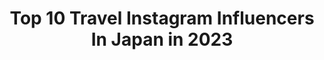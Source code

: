 ---
title: Top 10 Travel Instagram Influencers In Japan in 2023
description: >-
  Find top travel Instagram influencers in Japan in 2023. Most popular hashtags: #japan #travel #trip.
platform: Instagram
hits: 656
text_top: Identify the top-rated Instagram accounts on inBeat.
text_bottom: inBeat aggregates 656 Instagram influencers like this in Japan for you to pitch.
profiles:
  - username: "katewigkeit"
    fullname: >-
      Katie in Tokyo💫Japan💫Travel
    bio: >-
      11+ years in Tokyo 👘🗼🌸 Travel | Lifestyle | Photography Japanologist🤓 Vladivostok, RU 🇷🇺 London, EN 🇬🇧 📍Tokyo, JP 🇯🇵日本語もok! Hawaii, US🌺🇺🇸
    location: "Japan"
    followers: 19878
    engagement: 892
    commentsToLikes: 0.100939
    id: ck15rq1ij94d40i191zjn0a17
    verified: false
    hashtags: "#sunflowerfield, #shibuyasky, #sunflowers, #celosia"
  - username: "yuki.linuma"
    fullname: >-
      Yuki Finnair Flight Attendant
    bio: >-
      Japanese 🇯🇵 Cabin crew at Finnair 🇫🇮 ✈︎ #crewlife | #travel | #finland | @feelfinnair
    location: "Japan"
    followers: 11347
    engagement: 1430
    commentsToLikes: 0.088163
    id: ck0w1byh4ikxz0i1989vkx98w
    verified: false
    hashtags: "#visitsingapore, #cabincrew, #japanesegirl, #aviation"
  - username: "hirokagei"
    fullname: >-
      Hiro Kagei
    bio: >-
      Japanese fella in Utah USU Alum | University of Utah Medical Coding 🏥 • Travel | Adventure “Full send or nothing” • 📍Currently: SLC Next: TBD
    location: "Japan"
    followers: 6664
    engagement: 1763
    commentsToLikes: 0.083258
    id: ckf5ohh3q29x90j23o59rznzu
    verified: false
    hashtags: ""
  - username: "professioneviaggiatore"
    fullname: >-
      🌎 LORENZO | WORLD TRAVELER ✈︎
    bio: >-
      🇮🇹30yo, Travel Lover✈️🌎 🌎 45 Countries and Counting // 5 Continents 🗺 🔚 Argentina 🇦🇷, Japan 🇯🇵, Peru🇵🇪, 🔜 ??????
    location: "Japan"
    followers: 7819
    engagement: 1059
    commentsToLikes: 0.161220
    id: ck5zry0atxgod0i147lgkqmbg
    verified: false
    hashtags: "#traveling, #italiainunoscatto, #neverstopexploring, #placetovisit"
  - username: "shamovdmitry"
    fullname: >-
      Шамов Дмитрий | Япония, Токио
    bio: >-
      ロシア人です。今は日本で活動してます。Hello, I'm Shamov Dmitry. Traveler, blogger, journalist and writer. I live in Tokyo. For work: anchous.jp@gmail.com
    location: "Japan"
    followers: 97581
    engagement: 679
    commentsToLikes: 0.023758
    id: ckap2qc3kzuzx0i78hhljiwbm
    verified: false
    hashtags: "#japan, #anime, #japanese, #tokyo"
  - username: "life_in_tokyo"
    fullname: >-
      Japan & SG ✨ Япония и Сингапур
    bio: >-
      🌈 Creating travel & Lifestyle magic 📍 Застряла в Сингапуре 🎌 Влюбила Инстаграм в Японию #lit_navi 👇🏼 И написала книгу, ставшую бестселлером
    location: "Japan"
    followers: 419658
    engagement: 303
    commentsToLikes: 0.047753
    id: ck0ty0zg2l5du0i19lkxdkhgs
    verified: false
    hashtags: ""
  - username: "jackiemcrae_xo"
    fullname: >-
      Jackie McRae 🌸Haruko🌸 Eurasian
    bio: >-
      Japanese/Scottish mix Canadian Model FL📍 🌿Spot6 - Toronto 🌱Urbn - Milan 🌱Quest - Hong Kong 🌱Chic models - Bangkok Traveling the world ✈️🐳🐬🐠🌴🥥 RU
    location: "Japan"
    followers: 26967
    engagement: 401
    commentsToLikes: 0.065038
    id: ck6tr4qkfwx4k0j71vbwk3xc6
    verified: false
    hashtags: "#littlered, #travel, #halloween, #happyhalloween"
  - username: "hollystarlight"
    fullname: >-
      ✨Miss Holly Starlight✨
    bio: >-
      Modern Pinup | Records | Illustrator 👗📀🖍 TALK TALK ・ Kate Bush ・ 80’s New Wave 🎶 Time travel with me 🧳 🧭 24 | 🇺🇸 living in 🇯🇵 💍
    location: "Japan"
    followers: 2986
    engagement: 1521
    commentsToLikes: 0.135530
    id: ck9wotgob6jbp0j78mjf6c7h7
    verified: false
    hashtags: ""
  - username: "noeliajustiniano"
    fullname: >-
      Noelia🏠🇧🇴➡️🇺🇸➡️🇹🇿➡️🇯🇵Japan
    bio: >-
      ❀ Party of 3 👨‍👩‍👧+ 2🐈 ✿ Travel & Daily Life in Japan ❀ J-Beauty & K-Beauty fan 🙋🏻‍♀️ 🇧🇴Bolivian #YourDailyJapanDose 📍Tokyo 🖊info@noeliajustiniano.com
    location: "Japan"
    followers: 24339
    engagement: 411
    commentsToLikes: 0.125049
    id: ck5zxhctj80h70i149cvyt4sv
    verified: false
    hashtags: "#amazingjapan, #yourdailyjapandose, #discoverjapan, #timeoutlovesjapan"
  - username: "sundailove"
    fullname: >-
      Sundai love
    bio: >-
      Your Fashionable Traveling TV Model 🌎 Now In Japan こんにちは ! ANTM Cycle 13, Travel Channel, MTV MY SHOP @mood.global Business: sundaiklove@gmail.com
    location: "Japan"
    followers: 56124
    engagement: 810
    commentsToLikes: 0.019674
    id: ck5c0qylitogn0i110hr7582q
    verified: false
    hashtags: "#kyoto, #travelkyoto, #arashiyama, #japan"
---
